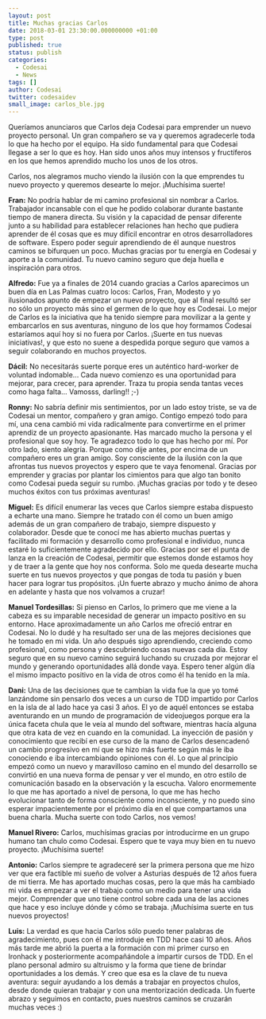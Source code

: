 ```yaml
---
layout: post
title: Muchas gracias Carlos
date: 2018-03-01 23:30:00.000000000 +01:00
type: post
published: true
status: publish
categories:
  - Codesai
  - News
tags: []
author: Codesai
twitter: codesaidev
small_image: carlos_ble.jpg
---
```


Queríamos anunciaros que Carlos deja Codesai para emprender un nuevo proyecto personal. Un gran compañero se va y queremos agradecerle toda lo que ha hecho por el equipo. Ha sido fundamental para que Codesai llegase a ser lo que es hoy. Han sido unos años muy intensos y fructíferos en los que hemos aprendido mucho los unos de los otros.

Carlos, nos alegramos mucho viendo la ilusión con la que emprendes tu nuevo proyecto y queremos desearte lo mejor. ¡Muchísima suerte!

**Fran:** No podría hablar de mi camino profesional sin nombrar a  Carlos. Trabajador incansable con el que he podido colaborar durante bastante tiempo de manera directa. Su visión y la capacidad de pensar diferente junto a su habilidad para establecer relaciones han hecho que pudiera aprender de él cosas que es muy difícil encontrar en otros desarrolladores de software. Espero poder seguir aprendiendo de él aunque nuestros caminos se bifurquen un poco. Muchas gracias por tu energía en Codesai y aporte a la comunidad. Tu nuevo camino seguro que deja huella e inspiración para otros.

**Alfredo:** Fue ya a finales de 2014 cuando gracias a Carlos aparecimos un buen día en Las Palmas cuatro locos: Carlos, Fran, Modesto y yo ilusionados apunto de empezar un nuevo proyecto, que al final resultó ser no sólo un proyecto más sino el germen de lo que hoy es Codesai. Lo mejor de Carlos es la iniciativa que ha tenido siempre para movilizar a la gente y embarcarlos en sus aventuras, ninguno de los que hoy formamos Codesai estaríamos aquí hoy si no fuera por Carlos. ¡Suerte en tus nuevas iniciativas!, y que esto no suene a despedida porque seguro que vamos a seguir colaborando en muchos proyectos. 

**Dácil:** No necesitarás suerte porque eres un auténtico hard-worker de voluntad indomable... Cada nuevo comienzo es una oportunidad para mejorar, para crecer, para aprender. Traza tu propia senda tantas veces como haga falta... Vamosss, darling!! ;-)

**Ronny:** No sabría definir mis sentimientos, por un lado estoy triste, se va de Codesai un mentor, compañero y gran amigo. Contigo empezó todo para mí, una cena cambió mi vida radicalmente para convertirme en el primer aprendiz de un proyecto apasionante. Has marcado mucho la persona y el profesional que soy hoy. Te agradezco todo lo que has hecho por mí. Por otro lado, siento alegría. Porque como dije antes, por encima de un compañero eres un gran amigo. Soy consciente de la ilusión con la que afrontas tus nuevos proyectos y espero que te vaya fenomenal. Gracias por emprender y gracias por plantar los cimientos para que algo tan bonito como Codesai pueda seguir su rumbo. ¡Muchas gracias por todo y te deseo muchos éxitos con tus próximas aventuras! 

**Miguel:** Es difícil enumerar las veces que Carlos siempre estaba dispuesto a echarte una mano. Siempre he tratado con él como un buen amigo además de un gran compañero de trabajo, siempre dispuesto y colaborador. Desde que te conocí me has abierto muchas puertas y facilitado mi formación y desarrollo como profesional e individuo, nunca estaré lo suficientemente agradecido por ello. Gracias por ser el punta de lanza en la creación de Codesai, permitir que estemos donde estamos hoy y de traer a la gente que hoy nos conforma. Solo me queda desearte mucha suerte en tus nuevos proyectos y que pongas de toda tu pasión y buen hacer para lograr tus propósitos. ¡Un fuerte abrazo y mucho ánimo de ahora en adelante y hasta que nos volvamos a cruzar!

**Manuel Tordesillas:** Si pienso en Carlos, lo primero que me viene a la cabeza es su imparable necesidad de generar un impacto positivo en su entorno. Hace aproximadamente un año Carlos me ofreció entrar en Codesai. No lo dudé y ha resultado ser una de las mejores decisiones que he tomado en mi vida. Un año después sigo aprendiendo, creciendo como profesional, como persona  y descubriendo cosas nuevas cada día. Estoy seguro que en su nuevo camino seguirá luchando su cruzada por mejorar el mundo y generando oportunidades allá donde vaya. Espero tener algún día el mismo impacto positivo en la vida de otros como él ha tenido en la mía.

**Dani:** Una de las decisiones que te cambian la vida fue la que yo tomé lanzándome sin pensarlo dos veces a un curso de TDD impartido por Carlos en la isla de al lado hace ya casi 3 años. El yo de aquél entonces se estaba aventurando en un mundo de programación de videojuegos porque era la única faceta chula que le veía al mundo del software, mientras hacía alguna que otra kata de vez en cuando en la comunidad.
La inyección de pasión y conocimiento que recibí en ese curso de la mano de Carlos desencadenó un cambio progresivo en mí que se hizo más fuerte según más le iba conociendo e iba intercambiando opiniones con él. Lo que al principio empezó como un nuevo y maravilloso camino en el mundo del desarrollo se convirtió en una nueva forma de pensar y ver el mundo, en otro estilo de comunicación basado en la observación y la escucha.
Valoro enormemente lo que me has aportado a nivel de persona, lo que me has hecho evolucionar tanto de forma consciente como inconsciente, y no puedo sino esperar impacientemente por el próximo día en el que compartamos una buena charla.
Mucha suerte con todo Carlos, nos vemos!

**Manuel Rivero:** Carlos, muchísimas gracias por introducirme en un grupo humano tan chulo como Codesai. Espero que te vaya muy bien en tu nuevo proyecto. ¡Muchísima suerte!

**Antonio:** Carlos siempre te agradeceré ser la primera persona que me hizo ver que era factible mi sueño de volver a Asturias después de 12 años fuera de mi tierra. Me has aportado muchas cosas, pero la que más ha cambiado mi vida es empezar a ver el trabajo como un medio para tener una vida mejor. Comprender que uno tiene control sobre cada una de las acciones que hace y eso incluye dónde y cómo se trabaja. ¡Muchísima suerte en tus nuevos proyectos!

**Luis:** La verdad es que hacia Carlos sólo puedo tener palabras de agradecimiento, pues con él me introduje en TDD hace casi 10 años. Años más tarde me abrió la puerta a la formación con mi primer curso en Ironhack y posteriormente acompañándole a impartir cursos de TDD. En el plano personal admiro su altruismo y la forma que tiene de brindar oportunidades a los demás.
Y creo que esa es la clave de tu nueva aventura: seguir ayudando a los demás a trabajar en proyectos chulos, desde donde quieran trabajar y con una mentorización dedicada. Un fuerte abrazo y seguimos en contacto, pues nuestros caminos se cruzarán muchas veces :)
